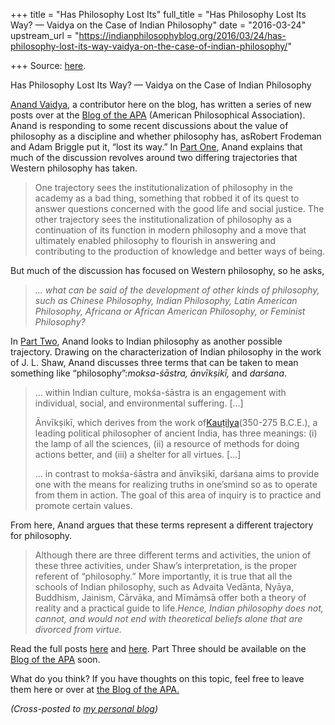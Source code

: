 +++
title = "Has Philosophy Lost Its"
full_title = "Has Philosophy Lost Its Way? — Vaidya on the Case of Indian Philosophy"
date = "2016-03-24"
upstream_url = "https://indianphilosophyblog.org/2016/03/24/has-philosophy-lost-its-way-vaidya-on-the-case-of-indian-philosophy/"

+++
Source: [here](https://indianphilosophyblog.org/2016/03/24/has-philosophy-lost-its-way-vaidya-on-the-case-of-indian-philosophy/).

Has Philosophy Lost Its Way? — Vaidya on the Case of Indian Philosophy

[Anand Vaidya](http://www.sjsu.edu/people/anand.vaidya/), a contributor
here on the blog, has written a series of new posts over at the [Blog of
the APA](http://blog.apaonline.org) (American Philosophical
Association). Anand is responding to some recent discussions about the
value of philosophy as a discipline and whether philosophy has,
asRobert Frodeman and Adam Briggle put it, “lost its way.” In [Part
One](http://blog.apaonline.org/2016/03/22/whose-philosophy-lost-its-way-post-1-of-3/),
Anand explains that much of the discussion revolves around two differing
trajectories that Western philosophy has taken.

> One trajectory sees the institutionalization of philosophy in the
> academy as a bad thing, something that robbed it of its quest to
> answer questions concerned with the good life and social justice. The
> other trajectory sees the institutionalization of philosophy as a
> continuation of its function in modern philosophy and a move that
> ultimately enabled philosophy to flourish in answering and
> contributing to the production of knowledge and better ways of being.

But much of the discussion has focused on Western philosophy, so he
asks,

> *… what can be said of the development of other kinds of philosophy,
> such as Chinese Philosophy, Indian Philosophy, Latin American
> Philosophy, Africana or African American Philosophy, or Feminist
> Philosophy?*

In [Part
Two](http://blog.apaonline.org/2016/03/23/whose-philosophy-lost-its-way-post-2-of-3/),
Anand looks to Indian philosophy as another possible trajectory.
Drawing on the characterization of Indian philosophy in the work of J.
L. Shaw, Anand discusses three terms that can be taken to mean something
like “philosophy”:*moksa-śāstra, ānvīkṣikī,* and *darśana*.

> … within Indian culture, mokśa-śāstra is an engagement with
> individual, social, and environmental suffering. \[…\]
>
> Ānvīkṣikī, which derives from the work
> of[Kauṭilya](https://en.wikipedia.org/wiki/Chanakya)(350-275
> B.C.E.), a leading political philosopher of ancient India, has three
> meanings: (i) the lamp of all the sciences, (ii) a resource of methods
> for doing actions better, and (iii) a shelter for all virtues. \[…\]
>
> … in contrast to mokśa-śāstra and ānvīkṣikī, darśana aims to provide
> one with the means for realizing truths in one’smind so as to operate
> from them in action. The goal of this area of inquiry is to practice
> and promote certain values.

From here, Anand argues that these terms represent a different
trajectory for philosophy.

> Although there are three different terms and activities, the union of
> these three activities, under Shaw’s interpretation, is the proper
> referent of “philosophy.” More importantly, it is true that all the
> schools of Indian philosophy, such as Advaita Vedānta, Nyāya,
> Buddhism, Jainism, Cārvāka, and Mīmāṃsā offer both a theory of reality
> and a practical guide to life.*Hence, Indian philosophy does not,
> cannot, and would not end with theoretical beliefs alone that are
> divorced from virtue.*

Read the full posts
[here](http://blog.apaonline.org/2016/03/22/whose-philosophy-lost-its-way-post-1-of-3/)
and
[here](http://blog.apaonline.org/2016/03/23/whose-philosophy-lost-its-way-post-2-of-3/).
Part Three should be available on the [Blog of the
APA](http://blog.apaonline.org/) soon.

What do you think? If you have thoughts on this topic, feel free to
leave them here or over at [the Blog of the
APA.](http://blog.apaonline.org/2016/03/23/whose-philosophy-lost-its-way-post-2-of-3/)

*(Cross-posted to [my personal
blog](http://examinedworlds.blogspot.com/2016/03/has-philosophy-lost-its-way-vaidya-on.html))*
